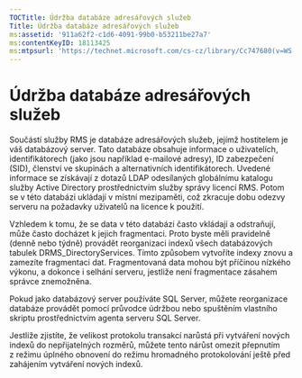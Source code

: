 ```yaml
---
TOCTitle: Údržba databáze adresářových služeb
Title: Údržba databáze adresářových služeb
ms:assetid: '911a62f2-c1d6-4091-99b0-b53211be27a7'
ms:contentKeyID: 18113425
ms:mtpsurl: 'https://technet.microsoft.com/cs-cz/library/Cc747680(v=WS.10)'
---
```


Údržba databáze adresářových služeb
===================================

Součástí služby RMS je databáze adresářových služeb, jejímž hostitelem je váš databázový server. Tato databáze obsahuje informace o uživatelích, identifikátorech (jako jsou například e-mailové adresy), ID zabezpečení (SID), členství ve skupinách a alternativních identifikátorech. Uvedené informace se získávají z dotazů LDAP odesílaných globálnímu katalogu služby Active Directory prostřednictvím služby správy licencí RMS. Potom se v této databázi ukládají v místní mezipaměti, což zkracuje dobu odezvy serveru na požadavky uživatelů na licence k použití.

Vzhledem k tomu, že se data v této databázi často vkládají a odstraňují, může často docházet k jejich fragmentaci. Proto byste měli pravidelně (denně nebo týdně) provádět reorganizaci indexů všech databázových tabulek DRMS\_DirectoryServices. Tímto způsobem vytvoříte indexy znovu a zamezíte fragmentaci dat. Fragmentovaná data mohou být příčinou nízkého výkonu, a dokonce i selhání serveru, jestliže není fragmentace zásahem správce znemožněna.

Pokud jako databázový server používáte SQL Server, můžete reorganizace databáze provádět pomocí průvodce údržbou nebo spuštěním vlastního skriptu prostřednictvím agenta serveru SQL Server.

Jestliže zjistíte, že velikost protokolu transakcí narůstá při vytváření nových indexů do nepřijatelných rozměrů, můžete tento nárůst omezit přepnutím z režimu úplného obnovení do režimu hromadného protokolování ještě před zahájením vytváření nových indexů.

